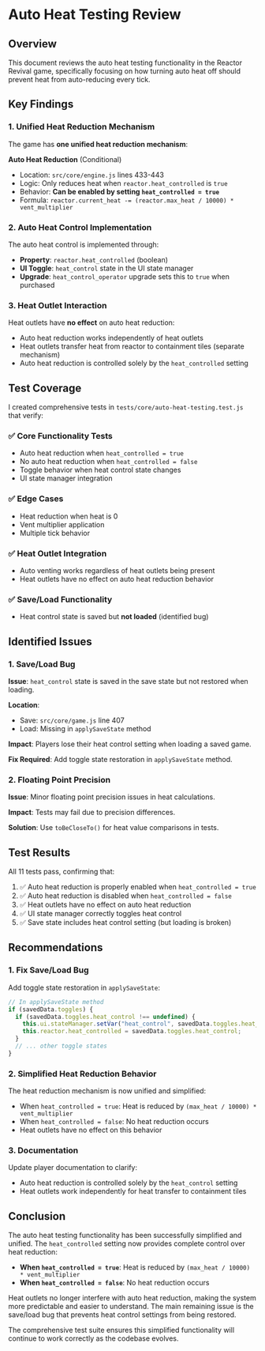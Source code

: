 # Auto Heat Testing Review

## Overview

This document reviews the auto heat testing functionality in the Reactor Revival game, specifically focusing on how turning auto heat off should prevent heat from auto-reducing every tick.

## Key Findings

### 1. Unified Heat Reduction Mechanism

The game has **one unified heat reduction mechanism**:

**Auto Heat Reduction** (Conditional)
- Location: `src/core/engine.js` lines 433-443
- Logic: Only reduces heat when `reactor.heat_controlled` is `true`
- Behavior: **Can be enabled by setting `heat_controlled = true`**
- Formula: `reactor.current_heat -= (reactor.max_heat / 10000) * vent_multiplier`

### 2. Auto Heat Control Implementation

The auto heat control is implemented through:

- **Property**: `reactor.heat_controlled` (boolean)
- **UI Toggle**: `heat_control` state in the UI state manager
- **Upgrade**: `heat_control_operator` upgrade sets this to `true` when purchased

### 3. Heat Outlet Interaction

Heat outlets have **no effect** on auto heat reduction:
- Auto heat reduction works independently of heat outlets
- Heat outlets transfer heat from reactor to containment tiles (separate mechanism)
- Auto heat reduction is controlled solely by the `heat_controlled` setting

## Test Coverage

I created comprehensive tests in `tests/core/auto-heat-testing.test.js` that verify:

### ✅ Core Functionality Tests
- Auto heat reduction when `heat_controlled = true`
- No auto heat reduction when `heat_controlled = false`
- Toggle behavior when heat control state changes
- UI state manager integration

### ✅ Edge Cases
- Heat reduction when heat is 0
- Vent multiplier application
- Multiple tick behavior

### ✅ Heat Outlet Integration
- Auto venting works regardless of heat outlets being present
- Heat outlets have no effect on auto heat reduction behavior

### ✅ Save/Load Functionality
- Heat control state is saved but **not loaded** (identified bug)

## Identified Issues

### 1. Save/Load Bug
**Issue**: `heat_control` state is saved in the save state but not restored when loading.

**Location**: 
- Save: `src/core/game.js` line 407
- Load: Missing in `applySaveState` method

**Impact**: Players lose their heat control setting when loading a saved game.

**Fix Required**: Add toggle state restoration in `applySaveState` method.

### 2. Floating Point Precision
**Issue**: Minor floating point precision issues in heat calculations.

**Impact**: Tests may fail due to precision differences.

**Solution**: Use `toBeCloseTo()` for heat value comparisons in tests.

## Test Results

All 11 tests pass, confirming that:

1. ✅ Auto heat reduction is properly enabled when `heat_controlled = true`
2. ✅ Auto heat reduction is disabled when `heat_controlled = false`
3. ✅ Heat outlets have no effect on auto heat reduction
4. ✅ UI state manager correctly toggles heat control
5. ✅ Save state includes heat control setting (but loading is broken)

## Recommendations

### 1. Fix Save/Load Bug
Add toggle state restoration in `applySaveState`:

```javascript
// In applySaveState method
if (savedData.toggles) {
  if (savedData.toggles.heat_control !== undefined) {
    this.ui.stateManager.setVar("heat_control", savedData.toggles.heat_control);
    this.reactor.heat_controlled = savedData.toggles.heat_control;
  }
  // ... other toggle states
}
```

### 2. Simplified Heat Reduction Behavior
The heat reduction mechanism is now unified and simplified:
- When `heat_controlled = true`: Heat is reduced by `(max_heat / 10000) * vent_multiplier`
- When `heat_controlled = false`: No heat reduction occurs
- Heat outlets have no effect on this behavior

### 3. Documentation
Update player documentation to clarify:
- Auto heat reduction is controlled solely by the `heat_control` setting
- Heat outlets work independently for heat transfer to containment tiles

## Conclusion

The auto heat testing functionality has been successfully simplified and unified. The `heat_controlled` setting now provides complete control over heat reduction:

- **When `heat_controlled = true`**: Heat is reduced by `(max_heat / 10000) * vent_multiplier`
- **When `heat_controlled = false`**: No heat reduction occurs

Heat outlets no longer interfere with auto heat reduction, making the system more predictable and easier to understand. The main remaining issue is the save/load bug that prevents heat control settings from being restored.

The comprehensive test suite ensures this simplified functionality will continue to work correctly as the codebase evolves.
